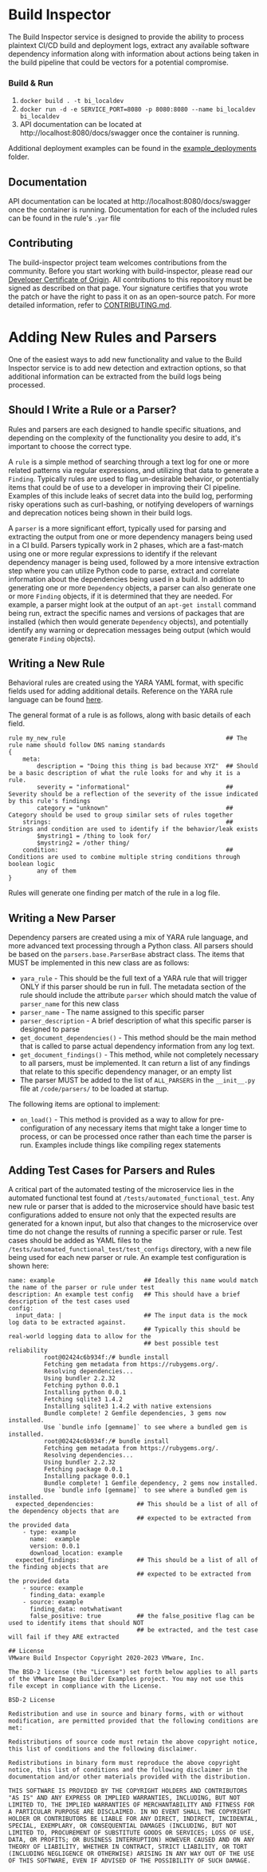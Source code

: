 # Build Inspector

The Build Inspector service is designed to provide the ability to process plaintext CI/CD build and deployment logs, extract any available software dependency information along with information about actions being taken in the build pipeline that could be vectors for a potential compromise.

### Build & Run

1. `docker build . -t bi_localdev`
2. `docker run -d -e SERVICE_PORT=8080 -p 8080:8080 --name bi_localdev bi_localdev`
3. API documentation can be located at http://localhost:8080/docs/swagger once the container is running.

Additional deployment examples can be found in the [example_deployments](https://github.com/vmware-labs/build-inspector/tree/main/example_deployments) folder.

## Documentation

API documentation can be located at http://localhost:8080/docs/swagger once the container is running.
Documentation for each of the included rules can be found in the rule's `.yar` file

## Contributing

The build-inspector project team welcomes contributions from the community. Before you start working with build-inspector, please
read our [Developer Certificate of Origin](https://cla.vmware.com/dco). All contributions to this repository must be
signed as described on that page. Your signature certifies that you wrote the patch or have the right to pass it on
as an open-source patch. For more detailed information, refer to [CONTRIBUTING.md](CONTRIBUTING.md).

# Adding New Rules and Parsers
One of the easiest ways to add new functionality and value to the Build Inspector service is to add new detection and extraction options, so that additional information can be extracted from the build logs being processed.

## Should I Write a Rule or a Parser?
Rules and parsers are each designed to handle specific situations, and depending on the complexity of the functionality you desire to add, it's important to choose the correct type. 

A `rule` is a simple method of searching through a text log for one or more related patterns via regular expressions, and utilizing that data to generate a `Finding`. Typically rules are used to flag un-desirable behavior, or potentially items that could be of use to a developer in improving their CI pipeline. Examples of this include leaks of secret data into the build log, performing risky operations such as curl-bashing, or notifying developers of warnings and deprecation notices being shown in their build logs.

A `parser` is a more significant effort, typically used for parsing and extracting the output from one or more dependency managers being used in a CI build. Parsers typically work in 2 phases, which are a fast-match using one or more regular expressions to identify if the relevant dependency manager is being used, followed by a more intensive extraction step where you can utilize Python code to parse, extract and correlate information about the dependencies being used in a build. In addition to generating one or more `Dependency` objects, a parser can also generate one or more `Finding` objects, if it is determined that they are needed. For example, a parser might look at the output of an `apt-get install` command being run, extract the specific names and versions of packages that are installed (which then would generate `Dependency` objects), and potentially identify any warning or deprecation messages being output (which would generate `Finding` objects).

## Writing a New Rule
Behavioral rules are created using the YARA YAML format, with specific fields used for adding additional details. Reference on the YARA rule language can be found [here](https://yara.readthedocs.io/en/stable/writingrules.html).

The general format of a rule is as follows, along with basic details of each field.
```
rule my_new_rule                                             ## The rule name should follow DNS naming standards
{
    meta:
        description = "Doing this thing is bad because XYZ"  ## Should be a basic description of what the rule looks for and why it is a rule. 
        severity = "informational"                           ## Severity should be a reflection of the severity of the issue indicated by this rule's findings
        category = "unknown"                                 ## Category should be used to group similar sets of rules together
    strings:                                                 ## Strings and condition are used to identify if the behavior/leak exists
        $mystring1 = /thing to look for/
        $mystring2 = /other thing/
    condition:                                               ## Conditions are used to combine multiple string conditions through boolean logic
        any of them
}
```

Rules will generate one finding per match of the rule in a log file. 

## Writing a New Parser

Dependency parsers are created using a mix of YARA rule language, and more advanced text processing through a Python class. All parsers should be based on the `parsers.base.ParserBase` abstract class. The items that MUST be implemented in this new class are as follows:

- `yara_rule` - This should be the full text of a YARA rule that will trigger ONLY if this parser should be run in full. The metadata section of the rule should include the attribute `parser` which should match the value of `parser_name` for this new class
- `parser_name` - The name assigned to this specific parser
- `parser_description` - A brief description of what this specific parser is designed to parse
- `get_document_dependencies()` - This method should be the main method that is called to parse actual dependency information from any log text.
- `get_document_findings()` - This method, while not completely necessary to all parsers, must be implemented. It can return a list of any findings that relate to this specific dependency manager, or an empty list
- The parser MUST be added to the list of `ALL_PARSERS` in the `__init__.py` file at `/code/parsers/` to be loaded at startup.

The following items are optional to implement:

- `on_load()` - This method is provided as a way to allow for pre-configuration of any necessary items that might take a longer time to process, or can be processed once rather than each time the parser is run. Examples include things like compiling regex statements

## Adding Test Cases for Parsers and Rules 

A critical part of the automated testing of the microservice lies in the automated functional test found at `/tests/automated_functional_test`. Any new rule or parser that is added to the microservice should have basic test configurations added to ensure not only that the expected results are generated for a known input, but also that changes to the microservice over time do not change the results of running a specific parser or rule. Test cases should be added as YAML files to the `/tests/automated_functional_test/test_configs` directory, with a new file being used for each new parser or rule. An example test configuration is shown here:
```
name: example                         ## Ideally this name would match the name of the parser or rule under test
description: An example test config   ## This should have a brief description of the test cases used
config:
  input_data: |                       ## The input data is the mock log data to be extracted against. 
                                      ## Typically this should be real-world logging data to allow for the
                                      ## best possible test reliability
          root@02424c6b934f:/# bundle install
          Fetching gem metadata from https://rubygems.org/.
          Resolving dependencies...
          Using bundler 2.2.32
          Fetching python 0.0.1
          Installing python 0.0.1
          Fetching sqlite3 1.4.2
          Installing sqlite3 1.4.2 with native extensions
          Bundle complete! 2 Gemfile dependencies, 3 gems now installed.
          Use `bundle info [gemname]` to see where a bundled gem is installed.
          root@02424c6b934f:/# bundle install
          Fetching gem metadata from https://rubygems.org/.
          Resolving dependencies...
          Using bundler 2.2.32
          Fetching package 0.0.1
          Installing package 0.0.1
          Bundle complete! 1 Gemfile dependency, 2 gems now installed.
          Use `bundle info [gemname]` to see where a bundled gem is installed.
  expected_dependencies:            ## This should be a list of all of the dependency objects that are
                                    ## expected to be extracted from the provided data
    - type: example
      name:  example
      version: 0.0.1
      download_location: example
  expected_findings:                ## This should be a list of all of the finding objects that are
                                    ## expected to be extracted from the provided data
    - source: example
      finding_data: example
    - source: example
      finding_data: notwhatiwant
      false_positive: true          ## the false_positive flag can be used to identify items that should NOT
                                    ## be extracted, and the test case will fail if they ARE extracted

## License
VMware Build Inspector Copyright 2020-2023 VMware, Inc.

The BSD-2 license (the "License") set forth below applies to all parts of the VMware Image Builder Examples project. You may not use this file except in compliance with the License.

BSD-2 License

Redistribution and use in source and binary forms, with or without modification, are permitted provided that the following conditions are met:

Redistributions of source code must retain the above copyright notice, this list of conditions and the following disclaimer.

Redistributions in binary form must reproduce the above copyright notice, this list of conditions and the following disclaimer in the documentation and/or other materials provided with the distribution.

THIS SOFTWARE IS PROVIDED BY THE COPYRIGHT HOLDERS AND CONTRIBUTORS "AS IS" AND ANY EXPRESS OR IMPLIED WARRANTIES, INCLUDING, BUT NOT LIMITED TO, THE IMPLIED WARRANTIES OF MERCHANTABILITY AND FITNESS FOR A PARTICULAR PURPOSE ARE DISCLAIMED. IN NO EVENT SHALL THE COPYRIGHT HOLDER OR CONTRIBUTORS BE LIABLE FOR ANY DIRECT, INDIRECT, INCIDENTAL, SPECIAL, EXEMPLARY, OR CONSEQUENTIAL DAMAGES (INCLUDING, BUT NOT LIMITED TO, PROCUREMENT OF SUBSTITUTE GOODS OR SERVICES; LOSS OF USE, DATA, OR PROFITS; OR BUSINESS INTERRUPTION) HOWEVER CAUSED AND ON ANY THEORY OF LIABILITY, WHETHER IN CONTRACT, STRICT LIABILITY, OR TORT (INCLUDING NEGLIGENCE OR OTHERWISE) ARISING IN ANY WAY OUT OF THE USE OF THIS SOFTWARE, EVEN IF ADVISED OF THE POSSIBILITY OF SUCH DAMAGE.